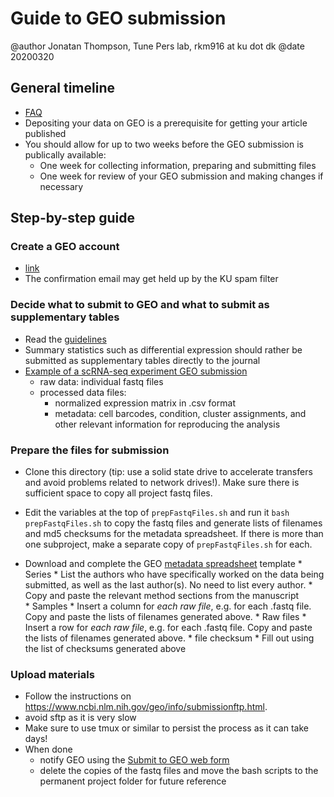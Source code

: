 # Guide to GEO submission
@author Jonatan Thompson, Tune Pers lab, rkm916 at ku dot dk
@date 20200320

## General timeline
* [FAQ](https://www.ncbi.nlm.nih.gov/geo/info/faq.html#whenaccessions)
* Depositing your data on GEO is a prerequisite for getting your article published
* You should allow for up to two weeks before the GEO submission is publically available:
  * One week for collecting information, preparing and submitting files
  * One week for review of your GEO submission and making changes if necessary

## Step-by-step guide 
### Create a GEO account
  * [link](https://www.ncbi.nlm.nih.gov/account/register/?back_url=/geo/submitter/) 
  * The confirmation email may get held up by the KU spam filter 
### Decide what to submit to GEO and what to submit as supplementary tables
  * Read the [guidelines](https://www.ncbi.nlm.nih.gov/geo/info/seq.html)
  * Summary statistics such as differential expression should rather be submitted as supplementary tables directly to the journal  
  * [Example of a scRNA-seq experiment GEO submission](https://www.ncbi.nlm.nih.gov/geo/query/acc.cgi?acc=GSE130710)
    * raw data: individual fastq files 
    * processed data files: 
       * normalized expression matrix in .csv format
       * metadata: cell barcodes, condition, cluster assignments, and other relevant information for reproducing the analysis
### Prepare the files for submission
  
  * Clone this directory (tip: use a solid state drive to accelerate transfers and avoid problems related to network drives!). Make sure there is sufficient space to copy all project fastq files.
  * Edit the variables at the top of `prepFastqFiles.sh` and run it `bash prepFastqFiles.sh` to copy the fastq files and generate lists of filenames and md5 checksums for the metadata spreadsheet. If there is more than one subproject, make a separate copy of `prepFastqFiles.sh` for each.
  
* Download and complete the GEO [metadata spreadsheet](https://www.ncbi.nlm.nih.gov/geo/info/examples/seq_template_v2.1.xls) template
      * Series
        * List the authors who have specifically worked on the data being submitted, as well as the last author(s). No need to list every author.
        * Copy and paste the relevant method sections from the manuscript   
      * Samples
        * Insert a column for *each raw file*, e.g. for each .fastq file. Copy and paste the lists of filenames generated above.
      * Raw files
        * Insert a row for *each raw file*, e.g. for each .fastq file. Copy and paste the lists of filenames generated above.
      * file checksum
        * Fill out using the list of checksums generated above
### Upload materials
  * Follow the instructions on https://www.ncbi.nlm.nih.gov/geo/info/submissionftp.html. 
  * avoid sftp as it is very slow
  * Make sure to use tmux or similar to persist the process as it can take days! 
  * When done 
      * notify GEO using the [Submit to GEO web form](https://submit.ncbi.nlm.nih.gov/geo/submission/)
      * delete the copies of the fastq files and move the bash scripts to the permanent project folder for future reference

